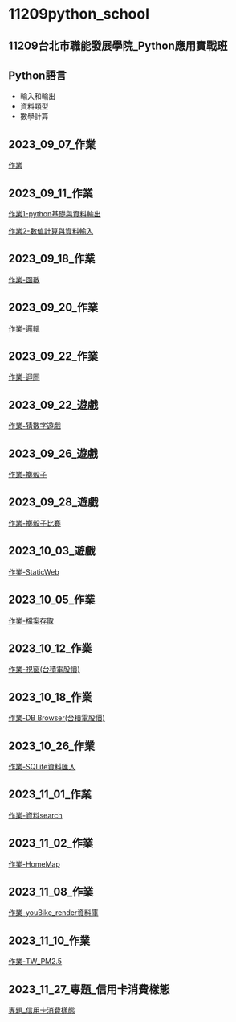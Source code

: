 # 11209python_school
## 11209台北市職能發展學院_Python應用實戰班
## Python語言
- 輸入和輸出
- 資料類型
- 數學計算

## 2023_09_07_作業
[作業](https://github.com/George1120901/__1120907HomeWork__/tree/main)

## 2023_09_11_作業
[作業1-python基礎與資料輸出](./2023_09_11/python基礎與資料輸出.ipynb)

[作業2-數值計算與資料輸入](./2023_09_11/數值計算與資料輸入.ipynb)

## 2023_09_18_作業
[作業-函數](./lesson6_2.ipynb)

## 2023_09_20_作業
[作業-邏輯](./2023_09_20_/2023_09_20作業.ipynb)

## 2023_09_22_作業
[作業-迴圈](./lesson8_作業.ipynb)

## 2023_09_22_遊戲
[作業-猜數字遊戲](./lesson9_3作業.ipynb)

## 2023_09_26_遊戲
[作業-擲骰子](./lesson10_4作業.ipynb)

## 2023_09_28_遊戲
[作業-擲骰子比賽](./lesson12_3作業.ipynb)

## 2023_10_03_遊戲
[作業-StaticWeb](https://staticweb-iwzp.onrender.com)

## 2023_10_05_作業
[作業-檔案存取](./lesson14作業.ipynb)

## 2023_10_12_作業
[作業-視窗(台積電股價)](./lesson18/lesson18作業.py)

## 2023_10_18_作業
[作業-DB Browser(台積電股價)](./lesson19/lesson19_2作業.ipynb)

## 2023_10_26_作業
[作業-SQLite資料匯入](./lesson19_SQL-231026/index.py)

## 2023_11_01_作業
[作業-資料search](./youbike/2023_11_1作業/index.py)

## 2023_11_02_作業
[作業-HomeMap](./00_homeWork/112_11_02/homeMap.ipynb)

## 2023_11_08_作業
[作業-youBike_render資料庫](./youbike_render/1108.ipynb)

## 2023_11_10_作業
[作業-TW_PM2.5](./00_homeWork/112_11_10/index.py)

## 2023_11_27_專題_信用卡消費樣態
[專題_信用卡消費樣態](../..__creditcard__/blob/main/main.py)
